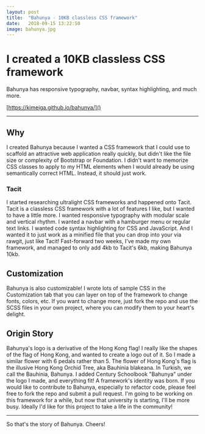 ```yaml
---
layout: post
title:  "Bahunya - 10KB classless CSS framework"
date:   2018-09-15 13:22:50
image: bahunya.jpg
---
```


# I created a 10KB classless CSS framework
Bahunya has responsive typography, navbar, syntax highlighting, and much more.

[https://kimeiga.github.io/bahunya/]()

---

## Why
I created Bahunya because I wanted a CSS framework that I could use to scaffold an attractive web application really quickly, but didn't like the file size or complexity of Bootstrap or Foundation.
I didn't want to memorize CSS classes to apply to my HTML elements when I would already be using semantically correct HTML.
Instead, it should just work.
### Tacit
I started researching ultralight CSS frameworks and happened onto Tacit.
Tacit is a classless CSS framework with a lot of features I like, but I wanted to have a little more. I wanted responsive typography with modular scale and vertical rhythm. I wanted a navbar with a hamburger menu or regular text links. I wanted code syntax highlighting for CSS and JavaScript. And I wanted it to just work as a minified file that you can drop into your <head> via rawgit, just like Tacit!
Fast-forward two weeks, I've made my own framework, and managed to only add 4kb to Tacit's 6kb, making Bahunya 10kb.
## Customization
Bahunya is also customizable! I wrote lots of sample CSS in the Customization tab that you can layer on top of the framework to change fonts, colors, etc. If you want to change more, just fork the repo and use the SCSS files in your own project, where you can modify them to your heart's delight.
## Origin Story
Bahunya's logo is a derivative of the Hong Kong flag!
I really like the shapes of the flag of Hong Kong, and wanted to create a logo out of it. So I made a similar flower with 6 pedals rather than 5. The flower of Hong Kong's flag is the illusive Hong Kong Orchid Tree, aka Bauhinia blakeana. In Turkish, we call the Bauhinia, Bahunya. I added Century Schoolbook "Bahunya" under the logo I made, and everything fit! A framework's identity was born.
If you would like to contribute to Bahunya, especially to refactor code, please feel free to fork the repo and submit a pull request. I'm going to be working on this framework for a while, but now that university is starting, I'll be more busy. Ideally I'd like for this project to take a life in the community!

---

So that's the story of Bahunya. Cheers!